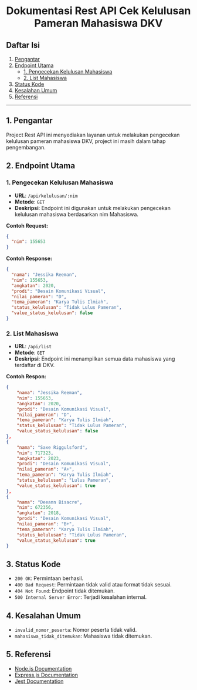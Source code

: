 <h1 align="center"> Dokumentasi Rest API Cek Kelulusan Pameran Mahasiswa DKV </h1>

## Daftar Isi

1. [Pengantar](#1-pengantar)
2. [Endpoint Utama](#2-endpoint-utama)
   - [1. Pengecekan Kelulusan Mahasiswa](#1-pengecekan-kelulusan-mahasiswa)
   - [2. List Mahasiswa](#2-list-mahasiswa)
5. [Status Kode](#3-status-kode)
6. [Kesalahan Umum](#4-kesalahan-umum)
7. [Referensi](#5-referensi)

---

## 1. Pengantar

Project Rest API ini menyediakan layanan untuk melakukan pengecekan kelulusan pameran mahasiswa DKV, project ini masih dalam tahap pengembangan.

## 2. Endpoint Utama

### 1. Pengecekan Kelulusan Mahasiswa

- **URL**: `/api/kelulusan/:nim`
- **Metode**: `GET`
- **Deskripsi**: Endpoint ini digunakan untuk melakukan pengecekan kelulusan mahasiswa berdasarkan nim Mahasiswa.

**Contoh Request:**

```json
{
  "nim": 155653
}
```

**Contoh Response:**

```json
{
  "nama": "Jessika Reeman",
  "nim": 155653,
  "angkatan": 2020,
  "prodi": "Desain Komunikasi Visual",
  "nilai_pameran": "D",
  "tema_pameran": "Karya Tulis Ilmiah",
  "status_kelulusan": "Tidak Lulus Pameran",
  "value_status_kelulusan": false
}
```

### 2. List Mahasiswa

- **URL**: `/api/list`
- **Metode**: `GET`
- **Deskripsi**: Endpoint ini menampilkan semua data mahasiswa yang terdaftar di DKV.

**Contoh Respon:**

```json
{
    "nama": "Jessika Reeman",
    "nim": 155653,
    "angkatan": 2020,
    "prodi": "Desain Komunikasi Visual",
    "nilai_pameran": "D",
    "tema_pameran": "Karya Tulis Ilmiah",
    "status_kelulusan": "Tidak Lulus Pameran",
    "value_status_kelulusan": false
},
{
    "nama": "Saxe Riggulsford",
    "nim": 717323,
    "angkatan": 2023,
    "prodi": "Desain Komunikasi Visual",
    "nilai_pameran": "A+",
    "tema_pameran": "Karya Tulis Ilmiah",
    "status_kelulusan": "Lulus Pameran",
    "value_status_kelulusan": true
},
{
    "nama": "Deeann Bisacre",
    "nim": 672356,
    "angkatan": 2018,
    "prodi": "Desain Komunikasi Visual",
    "nilai_pameran": "B+",
    "tema_pameran": "Karya Tulis Ilmiah",
    "status_kelulusan": "Tidak Lulus Pameran",
    "value_status_kelulusan": true
}
```

## 3. Status Kode

- `200 OK`: Permintaan berhasil.
- `400 Bad Request`: Permintaan tidak valid atau format tidak sesuai.
- `404 Not Found`: Endpoint tidak ditemukan.
- `500 Internal Server Error`: Terjadi kesalahan internal.

## 4. Kesalahan Umum

- `invalid_nomor_peserta`: Nomor peserta tidak valid.
- `mahasiswa_tidak_ditemukan`: Mahasiswa tidak ditemukan.

## 5. Referensi

- [Node.js Documentation](https://nodejs.org/en/docs/)
- [Express.js Documentation](https://expressjs.com/)
- [Jest Documentation](https://jestjs.io/docs/)

